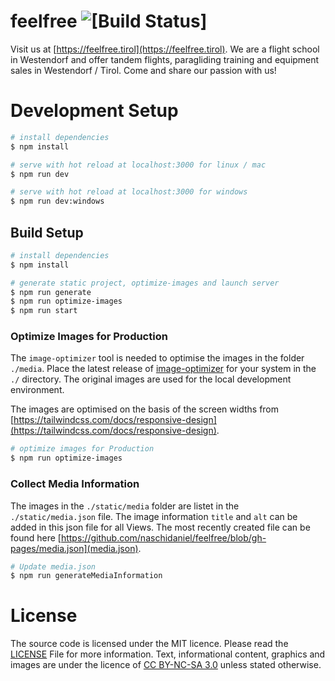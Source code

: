 # feelfree ![[Build Status]](https://github.com/naschidaniel/feelfree/actions/workflows/deploy-to-gh-pages.yml/badge.svg)

Visit us at [https://feelfree.tirol](https://feelfree.tirol).
We are a flight school in Westendorf and offer tandem flights, paragliding training and equipment sales in Westendorf / Tirol.
Come and share our passion with us!

# Development Setup

```bash
# install dependencies
$ npm install

# serve with hot reload at localhost:3000 for linux / mac
$ npm run dev

# serve with hot reload at localhost:3000 for windows
$ npm run dev:windows
```

## Build Setup

```bash
# install dependencies
$ npm install

# generate static project, optimize-images and launch server
$ npm run generate
$ npm run optimize-images
$ npm run start
```

### Optimize Images for Production

The `image-optimizer` tool is needed to optimise the images in the folder `./media`. Place the latest release of [image-optimizer](https://github.com/naschidaniel/image-optimizer) for your system in the `./` directory. 
The original images are used for the local development environment. 

The images are optimised on the basis of the screen widths from [https://tailwindcss.com/docs/responsive-design](https://tailwindcss.com/docs/responsive-design).

``` bash
# optimize images for Production
$ npm run optimize-images
```

### Collect Media Information

The images in the `./static/media` folder are listet in the `./static/media.json` file. The image information `title` and `alt` can be added in this json file for all Views. The most recently created file can be found here [https://github.com/naschidaniel/feelfree/blob/gh-pages/media.json](media.json).

``` bash
# Update media.json
$ npm run generateMediaInformation
```

# License
The source code is licensed under the MIT licence. Please read the [LICENSE](LICENSE.md) File for more information.
Text, informational content, graphics and images are under the licence of [CC BY-NC-SA 3.0](https://creativecommons.org/licenses/by-nc-sa/3.0/) unless stated otherwise.

